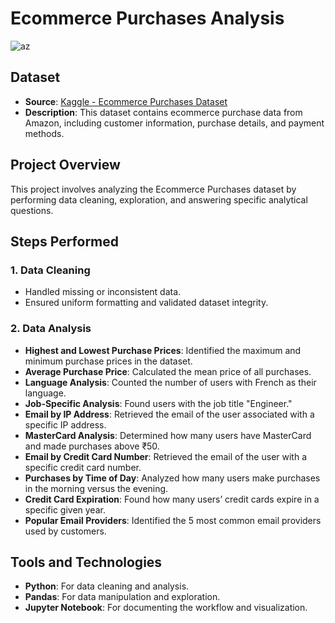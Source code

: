# Ecommerce Purchases Analysis

![az](https://github.com/user-attachments/assets/96597587-58ea-417f-b8f9-65010862d0f6)


## Dataset
- **Source**: [Kaggle - Ecommerce Purchases Dataset](https://www.kaggle.com/datasets/utkarsharya/ecommerce-purchases/data)
- **Description**: This dataset contains ecommerce purchase data from Amazon, including customer information, purchase details, and payment methods.

## Project Overview
This project involves analyzing the Ecommerce Purchases dataset by performing data cleaning, exploration, and answering specific analytical questions.

## Steps Performed

### 1. Data Cleaning
- Handled missing or inconsistent data.
- Ensured uniform formatting and validated dataset integrity.

### 2. Data Analysis
- **Highest and Lowest Purchase Prices**: Identified the maximum and minimum purchase prices in the dataset.
- **Average Purchase Price**: Calculated the mean price of all purchases.
- **Language Analysis**: Counted the number of users with French as their language.
- **Job-Specific Analysis**: Found users with the job title "Engineer."
- **Email by IP Address**: Retrieved the email of the user associated with a specific IP address.
- **MasterCard Analysis**: Determined how many users have MasterCard and made purchases above ₹50.
- **Email by Credit Card Number**: Retrieved the email of the user with a specific credit card number.
- **Purchases by Time of Day**: Analyzed how many users make purchases in the morning versus the evening.
- **Credit Card Expiration**: Found how many users’ credit cards expire in a specific given year.
- **Popular Email Providers**: Identified the 5 most common email providers used by customers.

## Tools and Technologies
- **Python**: For data cleaning and analysis.
- **Pandas**: For data manipulation and exploration.
- **Jupyter Notebook**: For documenting the workflow and visualization.
